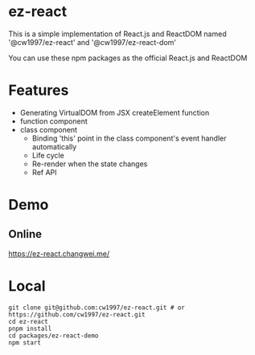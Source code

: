 # ez-react
This is a simple implementation of React.js and ReactDOM named '@cw1997/ez-react' and '@cw1997/ez-react-dom'

You can use these npm packages as the official React.js and ReactDOM

# Features
- Generating VirtualDOM from JSX createElement function
- function component
- class component
    - Binding 'this' point in the class component's event handler automatically
    - Life cycle
    - Re-render when the state changes
    - Ref API

# Demo

## Online
https://ez-react.changwei.me/

# Local
````
git clone git@github.com:cw1997/ez-react.git # or https://github.com/cw1997/ez-react.git
cd ez-react
pnpm install
cd packages/ez-react-demo
npm start
````
